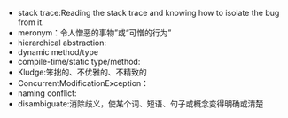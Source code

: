 * stack trace:Reading the stack trace and knowing how to isolate the bug from it.
* meronym：令人憎恶的事物”或“可憎的行为”
* hierarchical abstraction:
* dynamic method/type
* compile-time/static type/method:
* Kludge:笨拙的、不优雅的、不精致的
* ConcurrentModificationException：
* naming conflict:
* disambiguate:消除歧义，使某个词、短语、句子或概念变得明确或清楚